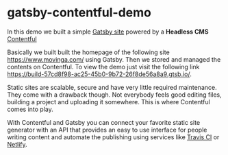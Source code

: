 # gatsby-contentful-demo
In this demo we built a simple [Gatsby site](https://www.gatsbyjs.com/) powered by a **Headless CMS** [Contentful](https://www.contentful.com/)

Basically we built built the homepage of the following site https://www.movinga.com/ using Gatsby. Then we stored and 
managed the contents on Contentful.
To view the demo just visit the following link https://build-57cd8f98-ac25-45b0-9b72-26f8de56a8a9.gtsb.io/.


Static sites are scalable, secure and have very little required maintenance. They come with a drawback though. Not everybody feels good editing files, building a project and uploading it somewhere. This is where Contentful comes into play.

With Contentful and Gatsby you can connect your favorite static site generator with an API that provides an easy to use interface for people writing content and automate the publishing using services like [Travis CI](https://travis-ci.org/) or [Netlify](https://www.netlify.com/).
